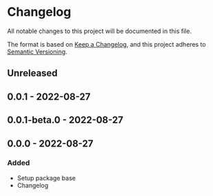 # Changelog

All notable changes to this project will be documented in this file.

The format is based on [Keep a Changelog](https://keepachangelog.com/en/1.0.0/),
and this project adheres to [Semantic Versioning](https://semver.org/spec/v2.0.0.html).

## Unreleased

## 0.0.1 - 2022-08-27

## 0.0.1-beta.0 - 2022-08-27

## 0.0.0 - 2022-08-27
### Added
- Setup package base
- Changelog
